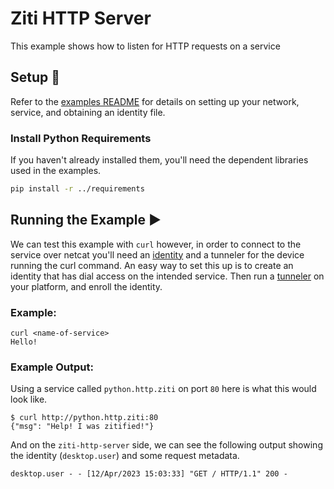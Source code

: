 # Ziti HTTP Server
This example shows how to listen for HTTP requests on a service

## Setup :wrench:
Refer to the [examples README](../README.md) for details on setting up your network, service, and obtaining an identity 
file.

### Install Python Requirements
If you haven't already installed them, you'll need the dependent libraries used in the examples.
  ```bash
  pip install -r ../requirements
  ```

## Running the Example :arrow_forward:
We can test this example with `curl` however, in order to connect to the service over netcat you'll need an [identity](https://docs.openziti.io/docs/learn/core-concepts/identities/overview) 
and a tunneler for the device running the curl command. An easy way to set this up is to create an identity that has 
dial access on the intended service. Then run a [tunneler](https://docs.openziti.io/docs/reference/tunnelers/) on your 
platform, and enroll the identity.

### Example:
```shell
curl <name-of-service>
Hello!
```

### Example Output:
Using a service called `python.http.ziti` on port `80` here is what this would look like.
```shell
$ curl http://python.http.ziti:80
{"msg": "Help! I was zitified!"}
```
And on the `ziti-http-server` side, we can see the following output showing the identity (`desktop.user`) and some 
request metadata.
```
desktop.user - - [12/Apr/2023 15:03:33] "GET / HTTP/1.1" 200 -
```